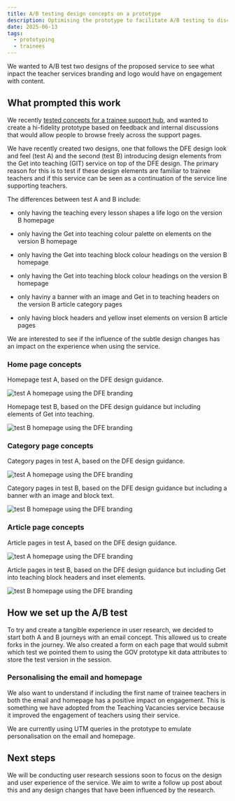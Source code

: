 ```yaml
---
title: A/B testing design concepts on a prototype 
description: Optimising the prototype to facilitate A/B testing to discern the impact of brand recognition.
date: 2025-06-13
tags:
  - prototyping
  - trainees
---
```


We wanted to A/B test two designs of the proposed service to see what inpact the teacher services branding and logo would have on engagement with content.

## What prompted this work

We recently [tested concepts for a trainee support hub](/teacher-success/testing-concepts/), and wanted to create a hi-fidelity prototype based on feedback and internal discussions that would allow people to browse freely across the support pages.

We have recently created two designs, one that follows the DFE design look and feel (test A) and the second (test B) introducing design elements from the Get into teaching (GIT) service on top of the DFE design. The primary reason for this is to test if these design elements are familiar to trainee teachers and if this service can be seen as a continuation of the service line supporting teachers.

The differences between test A and B include:

* only having the teaching every lesson shapes a life logo on the version B homepage

* only having the Get into teaching colour palette on elements on the version B homepage

* only having the Get into teaching block colour headings on the version B homepage

* only having the Get into teaching block colour headings on the version B homepage

* only haviny a banner with an image and Get in to teaching headers on the version B article category pages

* only having block headers and yellow inset elements on version B article pages

We are interested to see if the influence of the subtle design changes has an impact on the experience when using the service.

### Home page concepts

Homepage test A, based on the DFE design guidance.

![test A homepage using the DFE branding](testahomepage.png)

Homepage test B, based on the DFE design guidance but including elements of Get into teaching.

![test B homepage using the DFE branding](testbhomepage.png)

### Category page concepts

Category pages in test A, based on the DFE design guidance.

![test A homepage using the DFE branding](testacategorypage.png)

Category pages in test B, based on the DFE design guidance but including a banner with an image and block text.

![test B homepage using the DFE branding](testbcategorypage.png)

### Article page concepts

Article pages in test A, based on the DFE design guidance.

![test A homepage using the DFE branding](testacontentpage.png)

Article pages in test B, based on the DFE design guidance but including Get into teaching block headers and inset elements.

![test B homepage using the DFE branding](testbcontentpage.png)

## How we set up the A/B test

To try and create a tangible experience in user research, we decided to start both A and B journeys with an email concept. This allowed us to create forks in the journey. We also created a form on each page that would submit which test we pointed them to using the GOV prototype kit data attributes to store the test version in the session.

### Personalising the email and homepage

We also want to understand if including the first name of trainee teachers in both the email and homepage has a positive impact on engagement. This is something we have adopted from the Teaching Vacancies service because it improved the engagement of teachers using their service.

We are currently using UTM queries in the prototype to emulate personalisation on the  email and homepage.

## Next steps

We will be conducting user research sessions soon to focus on the design and user experience of the service. We aim to write a follow up post about this and any design changes that have been influenced by the research.
